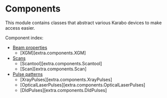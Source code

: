 # Components

This module contains classes that abstract various Karabo devices to make access
easier.

Component index:

- [Beam properties](beam-properties.md)
    - [XGM][extra.components.XGM]
- [Scans](scans.md)
    - [Scantool][extra.components.Scantool]
    - [Scan][extra.components.Scan]
- [Pulse patterns](pulse-patterns.md)
    - [XrayPulses][extra.components.XrayPulses]
    - [OpticalLaserPulses][extra.components.OpticalLaserPulses]
    - [DldPulses][extra.components.DldPulses]
